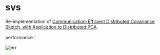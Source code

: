 # svs
Re-implementation of [Communication-Efficient Distributed Covariance Sketch, with Application to Distributed PCA](https://www.jmlr.org/papers/volume22/20-705/20-705.pdf).

performance：

![err](https://github.com/wadx2019/svs/edit/main/error.png)
